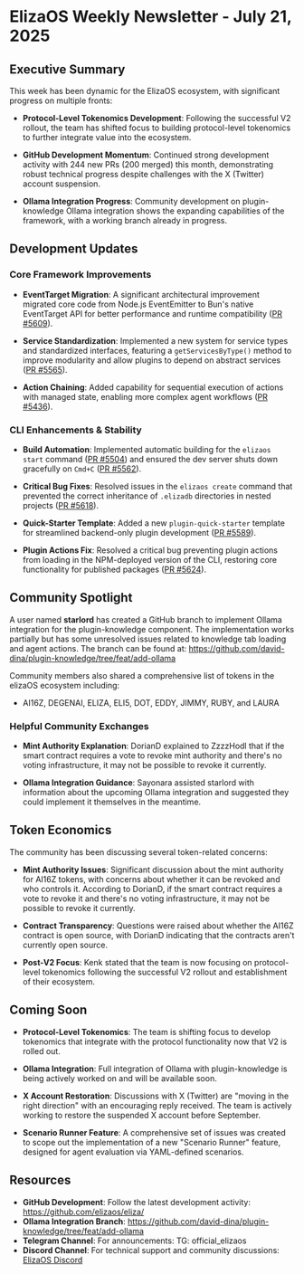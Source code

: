 # ElizaOS Weekly Newsletter - July 21, 2025

## Executive Summary

This week has been dynamic for the ElizaOS ecosystem, with significant progress on multiple fronts:

- **Protocol-Level Tokenomics Development**: Following the successful V2 rollout, the team has shifted focus to building protocol-level tokenomics to further integrate value into the ecosystem.

- **GitHub Development Momentum**: Continued strong development activity with 244 new PRs (200 merged) this month, demonstrating robust technical progress despite challenges with the X (Twitter) account suspension.

- **Ollama Integration Progress**: Community development on plugin-knowledge Ollama integration shows the expanding capabilities of the framework, with a working branch already in progress.

## Development Updates

### Core Framework Improvements

- **EventTarget Migration**: A significant architectural improvement migrated core code from Node.js EventEmitter to Bun's native EventTarget API for better performance and runtime compatibility ([PR #5609](https://github.com/elizaos/eliza/pull/5609)).

- **Service Standardization**: Implemented a new system for service types and standardized interfaces, featuring a `getServicesByType()` method to improve modularity and allow plugins to depend on abstract services ([PR #5565](https://github.com/elizaos/eliza/pull/5565)).

- **Action Chaining**: Added capability for sequential execution of actions with managed state, enabling more complex agent workflows ([PR #5436](https://github.com/elizaos/eliza/pull/5436)).

### CLI Enhancements & Stability

- **Build Automation**: Implemented automatic building for the `elizaos start` command ([PR #5504](https://github.com/elizaos/eliza/pull/5504)) and ensured the dev server shuts down gracefully on `Cmd+C` ([PR #5562](https://github.com/elizaos/eliza/pull/5562)).

- **Critical Bug Fixes**: Resolved issues in the `elizaos create` command that prevented the correct inheritance of `.elizadb` directories in nested projects ([PR #5618](https://github.com/elizaos/eliza/pull/5618)).

- **Quick-Starter Template**: Added a new `plugin-quick-starter` template for streamlined backend-only plugin development ([PR #5589](https://github.com/elizaos/eliza/pull/5589)).

- **Plugin Actions Fix**: Resolved a critical bug preventing plugin actions from loading in the NPM-deployed version of the CLI, restoring core functionality for published packages ([PR #5624](https://github.com/elizaos/eliza/pull/5624)).

## Community Spotlight

A user named **starlord** has created a GitHub branch to implement Ollama integration for the plugin-knowledge component. The implementation works partially but has some unresolved issues related to knowledge tab loading and agent actions. The branch can be found at: https://github.com/david-dina/plugin-knowledge/tree/feat/add-ollama

Community members also shared a comprehensive list of tokens in the elizaOS ecosystem including:
- AI16Z, DEGENAI, ELIZA, ELI5, DOT, EDDY, JIMMY, RUBY, and LAURA

### Helpful Community Exchanges

- **Mint Authority Explanation**: DorianD explained to ZzzzHodl that if the smart contract requires a vote to revoke mint authority and there's no voting infrastructure, it may not be possible to revoke it currently.

- **Ollama Integration Guidance**: Sayonara assisted starlord with information about the upcoming Ollama integration and suggested they could implement it themselves in the meantime.

## Token Economics

The community has been discussing several token-related concerns:

- **Mint Authority Issues**: Significant discussion about the mint authority for AI16Z tokens, with concerns about whether it can be revoked and who controls it. According to DorianD, if the smart contract requires a vote to revoke it and there's no voting infrastructure, it may not be possible to revoke it currently.

- **Contract Transparency**: Questions were raised about whether the AI16Z contract is open source, with DorianD indicating that the contracts aren't currently open source.

- **Post-V2 Focus**: Kenk stated that the team is now focusing on protocol-level tokenomics following the successful V2 rollout and establishment of their ecosystem.

## Coming Soon

- **Protocol-Level Tokenomics**: The team is shifting focus to develop tokenomics that integrate with the protocol functionality now that V2 is rolled out.

- **Ollama Integration**: Full integration of Ollama with plugin-knowledge is being actively worked on and will be available soon.

- **X Account Restoration**: Discussions with X (Twitter) are "moving in the right direction" with an encouraging reply received. The team is actively working to restore the suspended X account before September.

- **Scenario Runner Feature**: A comprehensive set of issues was created to scope out the implementation of a new "Scenario Runner" feature, designed for agent evaluation via YAML-defined scenarios.

## Resources

- **GitHub Development**: Follow the latest development activity: https://github.com/elizaos/eliza/
- **Ollama Integration Branch**: https://github.com/david-dina/plugin-knowledge/tree/feat/add-ollama
- **Telegram Channel**: For announcements: TG: official_elizaos
- **Discord Channel**: For technical support and community discussions: [ElizaOS Discord](https://discord.gg/ai16z)